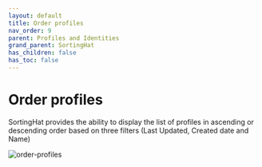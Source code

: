 ```yaml
---
layout: default
title: Order profiles
nav_order: 9
parent: Profiles and Identities
grand_parent: SortingHat
has_children: false
has_toc: false
---
```


# Order profiles

SortingHat provides the ability to display the list of profiles in ascending or
descending order based on three filters (Last Updated, Created date and Name)

![order-profiles](../assets/order-profiles.png)